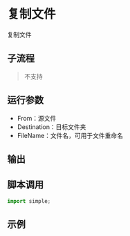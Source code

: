 # 复制文件 
复制文件

## 子流程
> 不支持


## 运行参数
* From：源文件
* Destination：目标文件夹
* FileName：文件名，可用于文件重命名



## 输出

    


## 脚本调用

```python
import simple;

```

## 示例